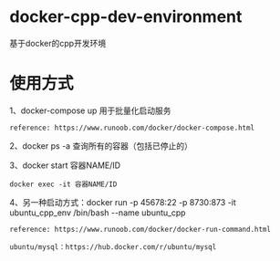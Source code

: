 # docker-cpp-dev-environment

基于docker的cpp开发环境

# 使用方式

1、docker-compose up 用于批量化启动服务

    reference: https://www.runoob.com/docker/docker-compose.html
    
2、docker ps -a 查询所有的容器（包括已停止的）

3、docker start 容器NAME/ID

    docker exec -it 容器NAME/ID
    
4、另一种启动方式：docker run -p 45678:22 -p 8730:873 -it ubuntu_cpp_env /bin/bash --name ubuntu_cpp

    reference: https://www.runoob.com/docker/docker-run-command.html
    
    ubuntu/mysql：https://hub.docker.com/r/ubuntu/mysql
    
